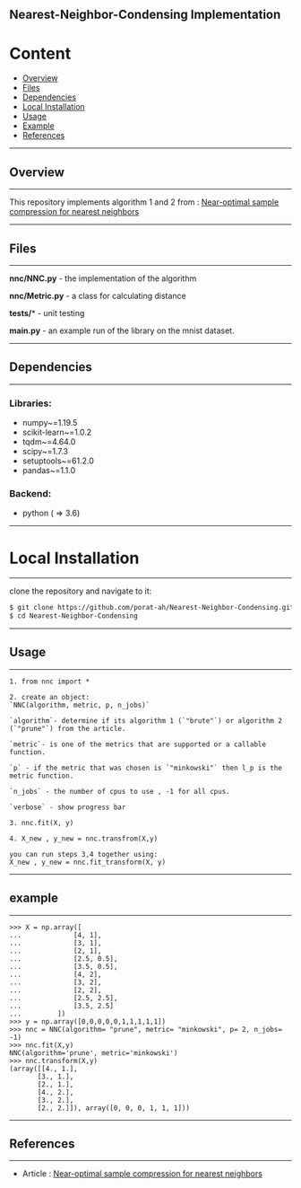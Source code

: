 ## Nearest-Neighbor-Condensing Implementation ##

# Content
* [Overview](#overview)
* [Files](#components)
* [Dependencies](#dependencies)
* [Local Installation](#local-installation)
* [Usage](#usage)
* [Example](#example)
* [References](#references)
---
## Overview
---
This repository implements algorithm 1 and 2 from : [Near-optimal sample compression for nearest neighbors](https://arxiv.org/abs/1404.3368)

---
## Files
---

**nnc/NNC.py** - the implementation of the algorithm

**nnc/Metric.py** - a class for calculating distance

**tests/*** - unit testing 

**main.py** -  an example run of the library on the mnist dataset.

---
## Dependencies
---
### Libraries:
* numpy~=1.19.5
* scikit-learn~=1.0.2
* tqdm~=4.64.0
* scipy~=1.7.3
* setuptools~=61.2.0
* pandas~=1.1.0
### Backend:
* python ( => 3.6)

---
# Local Installation
---
clone the repository and navigate to it:
``` sh
$ git clone https://github.com/porat-ah/Nearest-Neighbor-Condensing.git
$ cd Nearest-Neighbor-Condensing
```
---
## Usage
---
```
1. from nnc import *

2. create an object: 
`NNC(algorithm, metric, p, n_jobs)`

`algorithm`- determine if its algorithm 1 (`"brute"`) or algorithm 2 (`"prune"`) from the article.

`metric`- is one of the metrics that are supported or a callable function.

`p` - if the metric that was chosen is `"minkowski"` then l_p is the metric function.

`n_jobs` - the number of cpus to use , -1 for all cpus.

`verbose` - show progress bar

3. nnc.fit(X, y)

4. X_new , y_new = nnc.transfrom(X,y)

you can run steps 3,4 together using:
X_new , y_new = nnc.fit_transform(X, y)

```

---
## example
---
```
>>> X = np.array([
...             [4, 1],
...             [3, 1],
...             [2, 1],
...             [2.5, 0.5],
...             [3.5, 0.5],
...             [4, 2],
...             [3, 2],
...             [2, 2],
...             [2.5, 2.5],
...             [3.5, 2.5]
...         ])
>>> y = np.array([0,0,0,0,0,1,1,1,1,1])
>>> nnc = NNC(algorithm= "prune", metric= "minkowski", p= 2, n_jobs= -1)
>>> nnc.fit(X,y)
NNC(algorithm='prune', metric='minkowski')
>>> nnc.transform(X,y)
(array([[4., 1.],
       [3., 1.],
       [2., 1.],
       [4., 2.],
       [3., 2.],
       [2., 2.]]), array([0, 0, 0, 1, 1, 1]))
```
---
## References
---
* Article : [Near-optimal sample compression for nearest neighbors](https://arxiv.org/abs/1404.3368)

